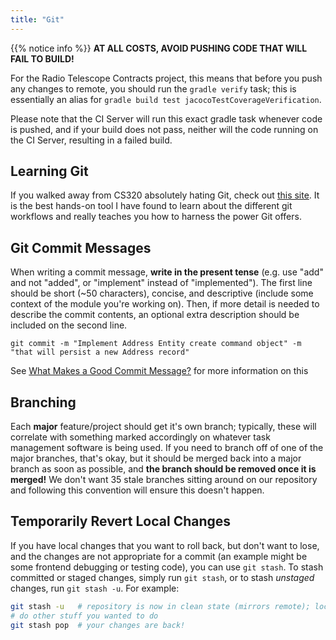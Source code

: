 ```yaml
---
title: "Git"
---
```


{{% notice info %}}
**AT ALL COSTS, AVOID PUSHING CODE THAT WILL FAIL TO BUILD!**

For the Radio Telescope Contracts project, this means that before you push any changes to remote,
you should run the `gradle verify` task; this is essentially an alias for 
`gradle build test jacocoTestCoverageVerification`.

Please note that the CI Server will run this exact gradle task whenever code is pushed, and if your 
build does not pass, neither will the code running on the CI Server, resulting in a failed build.

## Learning Git
If you walked away from CS320 absolutely hating Git, check out [this site](https://learngitbranching.js.org/). It is the best hands-on 
tool I have found to learn about the different git workflows and really teaches you how to harness the power Git offers.

## Git Commit Messages
When writing a commit message, **write in the present tense** (e.g. use "add" and not "added", or
"implement" instead of "implemented"). The first line should be short (~50 characters), concise,
and descriptive (include some context of the module you're working on). Then, if more detail 
is needed to describe the commit contents, an optional extra description should be included on the 
second line.

`git commit -m "Implement Address Entity create command object" -m "that will persist
a new Address record"`

See [What Makes a Good Commit Message?](https://github.com/erlang/otp/wiki/Writing-good-commit-messages) for more information on this

## Branching 
Each **major** feature/project should get it's own branch; typically, these will correlate with 
something marked accordingly on whatever task management software is being used.
If you need to branch off of one of the major branches, that's okay, but it should be 
merged back into a major branch as soon as possible, and **the branch should be removed 
once it is merged!** We don't want 35 stale branches sitting around on our repository and following
this convention will ensure this doesn't happen.

## Temporarily Revert Local Changes 
If you have local changes that you want to roll back, but don't want to lose, and the changes 
are not appropriate for a commit (an example might be some frontend debugging or testing code),
you can use `git stash`. To stash committed or staged changes, simply run `git stash`, or to stash 
*unstaged* changes, run `git stash -u`. For example:
```bash
git stash -u   # repository is now in clean state (mirrors remote); local changes are gone
# do other stuff you wanted to do 
git stash pop  # your changes are back!
```